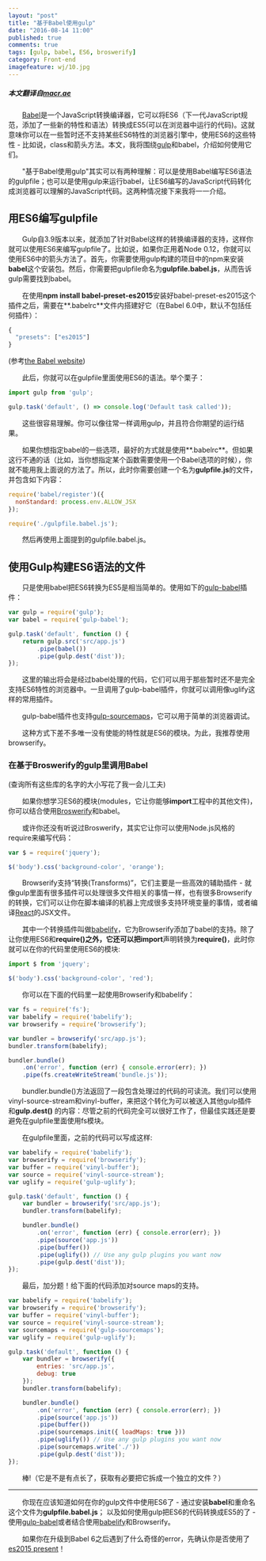 ```yaml
---
layout: "post"
title: "基于Babel使用gulp"
date: "2016-08-14 11:00"
published: true
comments: true
tags: [gulp, babel, ES6, broswerify]
category: Front-end
imagefeature: wj/10.jpg
---
```

##### 本文翻译自[macr.ae](http://macr.ae/article/gulp-and-babel.html)
&emsp;&emsp;[Babel](http://babeljs.io/)是一个JavaScript转换编译器，它可以将ES6（下一代JavaScript规范，添加了一些新的特性和语法）转换成ES5(可以在浏览器中运行的代码)。这就意味你可以在一些暂时还不支持某些ES6特性的浏览器引擎中，使用ES6的这些特性 - 比如说，class和箭头方法。本文，我将围绕[gulp](http://www.gulpjs.com.cn/)和babel，介绍如何使用它们。

&emsp;&emsp;"基于Babel使用gulp"其实可以有两种理解：可以是使用Babel编写ES6语法的gulpfile；也可以是使用gulp来运行babel，让ES6编写的JavaScript代码转化成浏览器可以理解的JavaScript代码。这两种情况接下来我将一一介绍。

<!--more-->

## 用ES6编写gulpfile
&emsp;&emsp;Gulp自3.9版本以来，就添加了针对Babel这样的转换编译器的支持，这样你就可以使用ES6来编写gulpfile了。比如说，如果你正用着Node 0.12，你就可以使用ES6中的箭头方法了。首先，你需要使用gulp构建的项目中的npm来安装**babel**这个安装包。然后，你需要把gulpfile命名为**gulpfile.babel.js**，从而告诉gulp需要找到babel。

&emsp;&emsp;在使用**npm install babel-preset-es2015**安装好babel-preset-es2015这个插件之后，需要在**.babelrc**文件内搭建好它（在Babel 6.0中，默认不包括任何插件）：

```js
{
  "presets": ["es2015"]
}
```
(参考[the Babel website](https://babeljs.io/docs/plugins/preset-es2015/))

&emsp;&emsp;此后，你就可以在gulpfile里面使用ES6的语法。举个栗子：

```js
import gulp from 'gulp';

gulp.task('default', () => console.log('Default task called'));
```
&emsp;&emsp;这些很容易理解。你可以像往常一样调用gulp，并且符合你期望的运行结果。

&emsp;&emsp;如果你想指定babel的一些选项，最好的方式就是使用**.babelrc**。但如果这行不通的话（比如，当你想指定某个函数需要使用一个Babel选项的时候），你就不能用我上面说的方法了。所以，此时你需要创建一个名为**gulpfile.js**的文件，并包含如下内容：

```js
require('babel/register')({
  nonStandard: process.env.ALLOW_JSX
});

require('./gulpfile.babel.js');
```
&emsp;&emsp;然后再使用上面提到的gulpfile.babel.js。

## 使用Gulp构建ES6语法的文件
&emsp;&emsp;只是使用babel把ES6转换为ES5是相当简单的。使用如下的[gulp-babel](https://www.npmjs.com/package/gulp-babel)插件：

```js
var gulp = require('gulp');
var babel = require('gulp-babel');

gulp.task('default', function () {
    return gulp.src('src/app.js')
        .pipe(babel())
        .pipe(gulp.dest('dist'));
});
```

&emsp;&emsp;这里的输出将会是经过babel处理的代码，它们可以用于那些暂时还不是完全支持ES6特性的浏览器中。一旦调用了gulp-babel插件，你就可以调用像uglify这样的常用插件。

&emsp;&emsp;gulp-babel插件也支持[gulp-sourcemaps](https://www.npmjs.com/package/gulp-sourcemaps)，它可以用于简单的浏览器调试。

&emsp;&emsp;这种方式下差不多唯一没有使能的特性就是ES6的模块。为此，我推荐使用browserify。

### 在基于Broswerify的gulp里调用Babel
(查询所有这些库的名字的大小写花了我一会儿工夫)

&emsp;&emsp;如果你想学习ES6的模块(modules，它让你能够**import**工程中的其他文件)，你可以结合使用[Broswerify](http://browserify.org/)和babel。

&emsp;&emsp;或许你还没有听说过Broswerify，其实它让你可以使用Node.js风格的require来编写代码：

```js
var $ = require('jquery');

$('body').css('background-color', 'orange');
```

&emsp;&emsp;Browserify支持“转换(Transforms)”，它们主要是一些高效的辅助插件 - 就像gulp里面有很多插件可以处理很多文件相关的事情一样，也有很多Browserify的转换，它们可以让你在脚本编译的机器上完成很多支持环境变量的事情，或者编译[React](https://facebook.github.io/react/)的JSX文件。

&emsp;&emsp;其中一个转换插件叫做[babelify](https://github.com/babel/babelify)，它为Browserify添加了babel的支持。除了让你使用ES6和**require()**之外，它还可以把**import**声明转换为**require()**，此时你就可以在你的代码里使用ES6的模块:

```js
import $ from 'jquery';

$('body').css('background-color', 'red');
```

&emsp;&emsp;你可以在下面的代码里一起使用Browserify和babelify：

```js
var fs = require('fs');
var babelify = require('babelify');
var browserify = require('browserify');

var bundler = browserify('src/app.js');
bundler.transform(babelify);

bundler.bundle()
    .on('error', function (err) { console.error(err); })
    .pipe(fs.createWriteStream('bundle.js'));
```

&emsp;&emsp;bundler.bundle()方法返回了一段包含处理过的代码的可读流。我们可以使用vinyl-source-stream和vinyl-buffer，来把这个转化为可以被送入其他gulp插件和**gulp.dest()** 的内容：尽管之前的代码完全可以很好工作了，但最佳实践还是要避免在gulpfile里面使用fs模块。

&emsp;&emsp;在gulpfile里面，之前的代码可以写成这样:

```js
var babelify = require('babelify');
var browserify = require('browserify');
var buffer = require('vinyl-buffer');
var source = require('vinyl-source-stream');
var uglify = require('gulp-uglify');

gulp.task('default', function () {
    var bundler = browserify('src/app.js');
    bundler.transform(babelify);

    bundler.bundle()
        .on('error', function (err) { console.error(err); })
        .pipe(source('app.js'))
        .pipe(buffer())
        .pipe(uglify()) // Use any gulp plugins you want now
        .pipe(gulp.dest('dist'));
});
```
&emsp;&emsp;最后，加分题！给下面的代码添加对source maps的支持。

```js
var babelify = require('babelify');
var browserify = require('browserify');
var buffer = require('vinyl-buffer');
var source = require('vinyl-source-stream');
var sourcemaps = require('gulp-sourcemaps');
var uglify = require('gulp-uglify');

gulp.task('default', function () {
    var bundler = browserify({
        entries: 'src/app.js',
        debug: true
    });
    bundler.transform(babelify);

    bundler.bundle()
        .on('error', function (err) { console.error(err); })
        .pipe(source('app.js'))
        .pipe(buffer())
        .pipe(sourcemaps.init({ loadMaps: true }))
        .pipe(uglify()) // Use any gulp plugins you want now
        .pipe(sourcemaps.write('./'))
        .pipe(gulp.dest('dist'));
});
```

&emsp;&emsp;棒!（它是不是有点长了，获取有必要把它拆成一个独立的文件？）

---

&emsp;&emsp;你现在应该知道如何在你的gulp文件中使用ES6了 - 通过安装**babel**和重命名这个文件为**gulpfile.babel.js**； 以及如何使用gulp把ES6的代码转换成ES5的了 - 使用[gulp-babel](https://www.npmjs.com/package/gulp-babel)或者结合使用[babelify](https://www.npmjs.com/package/gulp-babel)和Browserify。

&emsp;&emsp;如果你在升级到Babel 6之后遇到了什么奇怪的error，先确认你是否使用了[es2015 present](https://babeljs.io/docs/plugins/preset-es2015/)！
